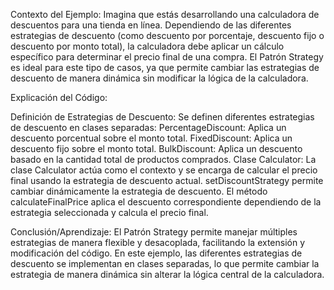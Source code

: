 Contexto del Ejemplo:
Imagina que estás desarrollando una calculadora de descuentos para una tienda en línea. Dependiendo de las diferentes estrategias de descuento (como descuento por porcentaje, descuento fijo o descuento por monto total), la calculadora debe aplicar un cálculo específico para determinar el precio final de una compra. El Patrón Strategy es ideal para este tipo de casos, ya que permite cambiar las estrategias de descuento de manera dinámica sin modificar la lógica de la calculadora.

Explicación del Código:

Definición de Estrategias de Descuento:
Se definen diferentes estrategias de descuento en clases separadas:
PercentageDiscount: Aplica un descuento porcentual sobre el monto total.
FixedDiscount: Aplica un descuento fijo sobre el monto total.
BulkDiscount: Aplica un descuento basado en la cantidad total de productos comprados.
Clase Calculator:
La clase Calculator actúa como el contexto y se encarga de calcular el precio final usando la estrategia de descuento actual.
setDiscountStrategy permite cambiar dinámicamente la estrategia de descuento.
El método calculateFinalPrice aplica el descuento correspondiente dependiendo de la estrategia seleccionada y calcula el precio final.

Conclusión/Aprendizaje:
El Patrón Strategy permite manejar múltiples estrategias de manera flexible y desacoplada, facilitando la extensión y modificación del código. En este ejemplo, las diferentes estrategias de descuento se implementan en clases separadas, lo que permite cambiar la estrategia de manera dinámica sin alterar la lógica central de la calculadora.